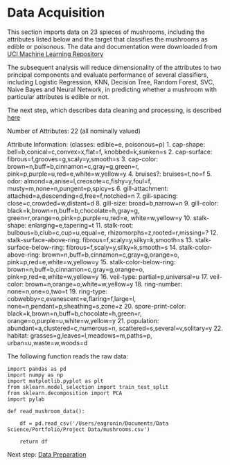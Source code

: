 # Data Acquisition

This section imports data on 23 spieces of mushrooms, including the attributes listed below and the target that classifies the mushrooms as edible or poisonous.
The data and documentation were downloaded from [UCI Machine Learning Repository](https://archive.ics.uci.edu/ml/datasets/mushroom)

The subsequent analysis will reduce dimensionality of the attributes to two principal components and evaluate performance of several classifiers, including Logistic Regression, KNN, Decision Tree, Random Forest, SVC, Naive Bayes and Neural Network, in predicting whether a mushroom with particular attributes is edible or not.

The next step, which describes data cleaning and processing, is described [here](link)

Number of Attributes: 22 (all nominally valued)

Attribute Information: (classes: edible=e, poisonous=p)
     1. cap-shape:                bell=b,conical=c,convex=x,flat=f,
                                  knobbed=k,sunken=s
     2. cap-surface:              fibrous=f,grooves=g,scaly=y,smooth=s
     3. cap-color:                brown=n,buff=b,cinnamon=c,gray=g,green=r,
                                  pink=p,purple=u,red=e,white=w,yellow=y
     4. bruises?:                 bruises=t,no=f
     5. odor:                     almond=a,anise=l,creosote=c,fishy=y,foul=f,
                                  musty=m,none=n,pungent=p,spicy=s
     6. gill-attachment:          attached=a,descending=d,free=f,notched=n
     7. gill-spacing:             close=c,crowded=w,distant=d
     8. gill-size:                broad=b,narrow=n
     9. gill-color:               black=k,brown=n,buff=b,chocolate=h,gray=g,
                                  green=r,orange=o,pink=p,purple=u,red=e,
                                  white=w,yellow=y
    10. stalk-shape:              enlarging=e,tapering=t
    11. stalk-root:               bulbous=b,club=c,cup=u,equal=e,
                                  rhizomorphs=z,rooted=r,missing=?
    12. stalk-surface-above-ring: fibrous=f,scaly=y,silky=k,smooth=s
    13. stalk-surface-below-ring: fibrous=f,scaly=y,silky=k,smooth=s
    14. stalk-color-above-ring:   brown=n,buff=b,cinnamon=c,gray=g,orange=o,
                                  pink=p,red=e,white=w,yellow=y
    15. stalk-color-below-ring:   brown=n,buff=b,cinnamon=c,gray=g,orange=o,
                                  pink=p,red=e,white=w,yellow=y
    16. veil-type:                partial=p,universal=u
    17. veil-color:               brown=n,orange=o,white=w,yellow=y
    18. ring-number:              none=n,one=o,two=t
    19. ring-type:                cobwebby=c,evanescent=e,flaring=f,large=l,
                                  none=n,pendant=p,sheathing=s,zone=z
    20. spore-print-color:        black=k,brown=n,buff=b,chocolate=h,green=r,
                                  orange=o,purple=u,white=w,yellow=y
    21. population:               abundant=a,clustered=c,numerous=n,
                                  scattered=s,several=v,solitary=y
    22. habitat:                  grasses=g,leaves=l,meadows=m,paths=p,
                                  urban=u,waste=w,woods=d

The following function reads the raw data:

```
import pandas as pd
import numpy as np
import matplotlib.pyplot as plt
from sklearn.model_selection import train_test_split
from sklearn.decomposition import PCA
import pylab

def read_mushroom_data():
    
    df = pd.read_csv('/Users/eagronin/Documents/Data Science/Portfolio/Project Data/mushrooms.csv')
    
    return df
``` 

Next step: [Data Preparation](link)

